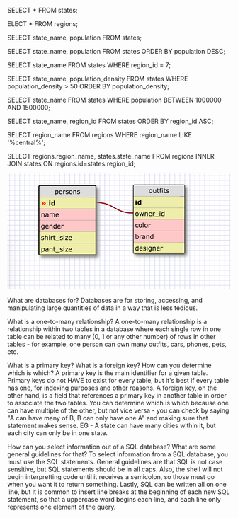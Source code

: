 <!-- 1. Select all data for all states -->
SELECT * FROM states;
<!-- 2. Select all data for all regions -->
ELECT * FROM regions;
<!-- 3. Select the state_name and population for all states -->
SELECT state_name, population FROM states;
<!-- 4. Select the state_name and population for all states ordered by population. The state with the highest population should be at the top -->
SELECT state_name, population FROM states
ORDER BY population DESC;
<!-- 5. Select the state_name for the states in region 7 -->
SELECT state_name FROM states WHERE region_id = 7;
<!-- 6. Select the state_name and population_density for states with a population density over 50 ordered from least to most dense -->
SELECT state_name, population_density
FROM states
WHERE population_density > 50
ORDER BY population_density;
<!-- 7. Select the state_name for states with a population between 1 million and 1.5 million people -->
SELECT state_name
FROM states
WHERE population BETWEEN 1000000 AND 1500000;
<!-- 8. Select the state_name and region_id for states ordered by region in ascending order -->
SELECT state_name, region_id FROM states
ORDER BY region_id ASC;
<!-- 9. Select the region_name for the regions with "Central" in the name -->
SELECT region_name
FROM regions
WHERE region_name LIKE '%central%';
<!-- 10. Select the region_name and the state_name for all states and regions in ascending order by region_id. Refer to the region by name. (This will involve joining the tables) -->
SELECT regions.region_name, states.state_name
FROM regions
INNER JOIN states
ON regions.id=states.region_id;

<!-- My Schema -->
![my schema](https://github.com/TimBek2/phase-0/blob/master/week-8/database-intro/Screen%20Shot%202016-02-01%20at%202.52.44%20AM.png "My Schema")
<!-- Reflection -->
What are databases for?
Databases are for storing, accessing, and manipulating large quantities of data in a way that is less tedious.

What is a one-to-many relationship?
A one-to-many relationship is a relationship within two tables in a database where each single row in one table can be related to many (0, 1 or any other number) of rows in other tables - for example, one person can own many outfits, cars, phones, pets, etc.

What is a primary key? What is a foreign key? How can you determine which is which?
A primary key is the main identifier for a given table. Primary keys do not HAVE to exist for every table, but it's best if every table has one, for indexing purposes and other reasons. A foreign key, on the other hand, is a field that references a primary key in another table in order to associate the two tables. You can determine which is which because one can have multiple of the other, but not vice versa - you can check by saying "A can have many of B, B can only have one A" and making sure that statement makes sense. EG - A state can have many cities within it, but each city can only be in one state. 

How can you select information out of a SQL database? What are some general guidelines for that?
To select information from a SQL database, you must use the SQL statements. General guidelines are that SQL is not case sensitive, but SQL statements should be in all caps. Also, the shell will not begin interpretting code until it receives a semicolon, so those must go when you want it to return something. Lastly, SQL can be written all on one line, but it is common to insert line breaks at the beginning of each new SQL statement, so that a uppercase word begins each line, and each line only represents one element of the query. 
